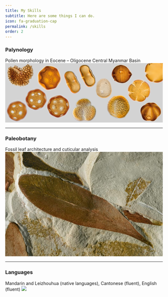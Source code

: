 ```yaml
---
title: My Skills
subtitle: Here are some things I can do.
icon: fa-graduation-cap
permalink: /skills
order: 2
---
```


### Palynology

Pollen morphology in Eocene – Oligocene Central Myanmar Basin
<img src="assets/images/pollen.jpg">

-----------------

### Paleobotany

Fossil leaf architecture and cuticular analysis
<img src="assets/images/leaves.jpg">

-----------------

### Languages

Mandarin and Leizhouhua (native languages), Cantonese (fluent), English (fluent)
<img src="assets/images/languges.jpg">
